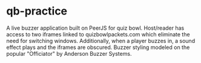 # qb-practice

A live buzzer application built on PeerJS for quiz bowl. Host/reader has access to two iframes linked to quizbowlpackets.com which eliminate the need for switching windows. Additionally, when a player buzzes in, a sound effect plays and the iframes are obscured. Buzzer styling modeled on the popular "Officiator" by Anderson Buzzer Systems. 
